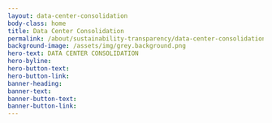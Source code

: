 ```yaml
---
layout: data-center-consolidation
body-class: home
title: Data Center Consolidation
permalink: /about/sustainability-transparency/data-center-consolidation/
background-image: /assets/img/grey.background.png
hero-text: DATA CENTER CONSOLIDATION
hero-byline:
hero-button-text: 
hero-button-link: 
banner-heading: 
banner-text: 
banner-button-text: 
banner-button-link: 
---
```

